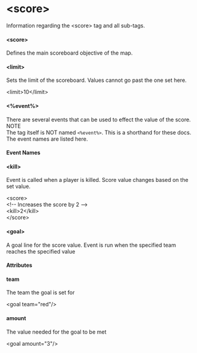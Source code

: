 <div class="container-fluid">
	<h1>&lt;score&gt;</h1>
	<p>Information regarding the <span class="hljs-tag">&lt;<span class="hljs-name">score</span>&gt;</span> tag and all sub-tags.</p>
	<div id="score" class="bd-callout bd-callout-primary">
		<h4>&lt;score&gt;</h4>
		<p>Defines the main scoreboard objective of the map.</p>
	</div>
	<div id="limit" class="bd-callout bd-callout-primary">
		<h4>&lt;limit&gt;</h4>
		<p>Sets the limit of the scoreboard. Values cannot go past the one set here.</p>
		<span class="hljs-tag">&lt;<span class="hljs-name">limit</span>&gt;</span>10<span class="hljs-tag">&lt;/<span class="hljs-name">limit</span>&gt;</span>
	</div>
	<div id="event" class="bd-callout bd-callout-primary">
		<h4>&lt;%event%&gt;</h4>
		<p>There are several events that can be used to effect the value of the score.<br>
		<span class="tag tag-danger">NOTE</span><br>
		The tag itself is NOT named <code><%event%></code>. This is a shorthand for these docs. The event names are listed here.</p>
		<h4>Event Names</h4>
		<div id="event-kill" class="bd-callout bd-callout-success">
			<h4>&lt;kill&gt;</h4>
			<p>Event is called when a player is killed. Score value changes based on the set value.</p>
			<span class="hljs-tag">&lt;<span class="hljs-name">score</span>&gt;</span><br>
				 <span class="hljs-comment">&lt;!-- Increases the score by 2 --&gt;</span><br>
				<span class="hljs-tag">&lt;<span class="hljs-name">kill</span>&gt;</span>2<span class="hljs-tag">&lt;/<span class="hljs-name">kill</span>&gt;</span><br>
			<span class="hljs-tag">&lt;/<span class="hljs-name">score</span>&gt;</span>
		</div>
	</div>
	<div id="goal" class="bd-callout bd-callout-primary">
		<h4>&lt;goal&gt;</h4>
		<p>A goal line for the score value. Event is run when the specified team reaches the specified value<br>
		<h4>Attributes</h4>
		<div id="goal-att-team" class="bd-callout bd-callout-warning">
			<h4>team</h4>
			<p>The team the goal is set for</p>
			<span class="hljs-tag">&lt;<span class="hljs-name">goal</span> <span class="hljs-attr">team</span>=<span class="hljs-string">"red"</span>/&gt;</span>
		</div>
		<div id="goal-att-amount" class="bd-callout bd-callout-warning">
			<h4>amount</h4>
			<p>The value needed for the goal to be met</p>
			<span class="hljs-tag">&lt;<span class="hljs-name">goal</span> <span class="hljs-attr">amount</span>=<span class="hljs-string">"3"</span>/&gt;</span>
		</div>
	</div>
</div>